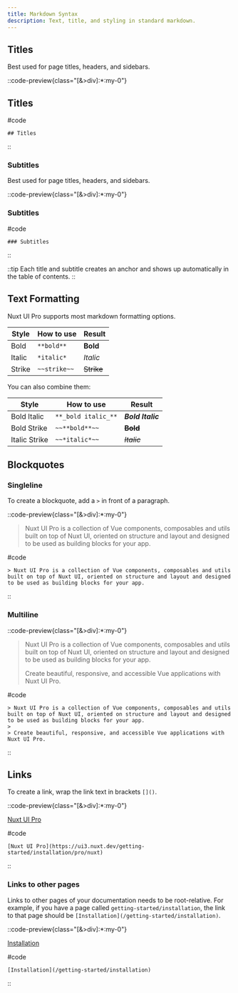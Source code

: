 ```yaml
---
title: Markdown Syntax
description: Text, title, and styling in standard markdown.
---
```


## Titles

Best used for page titles, headers, and sidebars.

::code-preview{class="[&>div]:*:my-0"}

## Titles

#code

```mdc
## Titles
```

::

### Subtitles

Best used for page titles, headers, and sidebars.

::code-preview{class="[&>div]:*:my-0"}

### Subtitles

#code

```mdc
### Subtitles
```

::

::tip
Each title and subtitle creates an anchor and shows up automatically in the table of contents.
::

## Text Formatting

Nuxt UI Pro supports most markdown formatting options.

| Style  | How to use   | Result     |
|--------|--------------|------------|
| Bold   | `**bold**`   | **Bold**   |
| Italic | `*italic*`   | *Italic*   |
| Strike | `~~strike~~` | ~~Strike~~ |

You can also combine them:

| Style         | How to use          | Result            |
|---------------|---------------------|-------------------|
| Bold Italic   | `**_bold italic_**` | **_Bold Italic_** |
| Bold Strike   | `~~**bold**~~`      | ~~**Bold**~~      |
| Italic Strike | `~~*italic*~~`      | ~~*Italic*~~      |

## Blockquotes

### Singleline

To create a blockquote, add a `>` in front of a paragraph.

::code-preview{class="[&>div]:*:my-0"}

> Nuxt UI Pro is a collection of Vue components, composables and utils built on top of Nuxt UI, oriented on structure and layout and designed to be used as building blocks for your app.

#code

```mdc
> Nuxt UI Pro is a collection of Vue components, composables and utils built on top of Nuxt UI, oriented on structure and layout and designed to be used as building blocks for your app.
```

::

### Multiline

::code-preview{class="[&>div]:*:my-0"}

> Nuxt UI Pro is a collection of Vue components, composables and utils built on top of Nuxt UI, oriented on structure and layout and designed to be used as building blocks for your app.
> 
> Create beautiful, responsive, and accessible Vue applications with Nuxt UI Pro.

#code

```mdc
> Nuxt UI Pro is a collection of Vue components, composables and utils built on top of Nuxt UI, oriented on structure and layout and designed to be used as building blocks for your app.
> 
> Create beautiful, responsive, and accessible Vue applications with Nuxt UI Pro.
```

::

## Links

To create a link, wrap the link text in brackets `[]()`.

::code-preview{class="[&>div]:*:my-0"}

[Nuxt UI Pro](https://ui3.nuxt.dev/getting-started/installation/pro/nuxt)

#code

```mdc
[Nuxt UI Pro](https://ui3.nuxt.dev/getting-started/installation/pro/nuxt)
```

::

### Links to other pages

Links to other pages of your documentation needs to be root-relative. For example, if you have a page called `getting-started/installation`, the link to that page should be `[Installation](/getting-started/installation)`.

::code-preview{class="[&>div]:*:my-0"}

[Installation](/getting-started/installation)

#code

```mdc
[Installation](/getting-started/installation)
```

::
